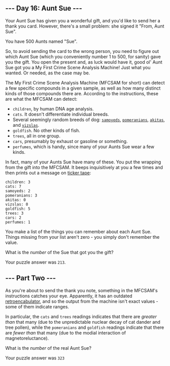 <article class="day-desc"><h2>--- Day 16: Aunt Sue ---</h2><p>Your Aunt Sue has given you a wonderful gift, and you'd like to send her a thank you card.  However, there's a small problem: she signed it "From, Aunt Sue".</p>
<p>You have 500 Aunts named "Sue".</p>
<p>So, to avoid sending the card to the wrong person, you need to figure out which Aunt Sue (which you conveniently number 1 to 500, for sanity) gave you the gift.  You open the present and, as luck would have it, good ol' Aunt Sue got you a My First Crime Scene Analysis Machine!  Just what you wanted.  Or needed, as the case may be.</p>
<p>The My First Crime Scene Analysis Machine (MFCSAM for short) can detect a few specific compounds in a given sample, as well as how many distinct kinds of those compounds there are. According to the instructions, these are what the MFCSAM can detect:</p>
<ul>
<li><code>children</code>, by human DNA age analysis.</li>
<li><code>cats</code>.  It doesn't differentiate individual breeds.</li>
<li>Several <span title="It can tell them apart by their distinct Dog Residue.">seemingly random breeds of dog</span>: <code><a href="https://en.wikipedia.org/wiki/Samoyed_%28dog%29">samoyeds</a></code>, <code><a href="https://en.wikipedia.org/wiki/Pomeranian_%28dog%29">pomeranians</a></code>, <code><a href="https://en.wikipedia.org/wiki/Akita_%28dog%29">akitas</a></code>, and <code><a href="https://en.wikipedia.org/wiki/Vizsla">vizslas</a></code>.</li>
<li><code>goldfish</code>.  No other kinds of fish.</li>
<li><code>trees</code>, all in one group.</li>
<li><code>cars</code>, presumably by exhaust or gasoline or something.</li>
<li><code>perfumes</code>, which is handy, since many of your Aunts Sue wear a few kinds.</li>
</ul>
<p>In fact, many of your Aunts Sue have many of these.  You put the wrapping from the gift into the MFCSAM.  It beeps inquisitively at you a few times and then prints out a message on <a href="https://en.wikipedia.org/wiki/Ticker_tape">ticker tape</a>:</p>
<pre><code>children: 3
cats: 7
samoyeds: 2
pomeranians: 3
akitas: 0
vizslas: 0
goldfish: 5
trees: 3
cars: 2
perfumes: 1
</code></pre>
<p>You make a list of the things you can remember about each Aunt Sue.  Things missing from your list aren't zero - you simply don't remember the value.</p>
<p>What is the <em>number</em> of the Sue that got you the gift?</p>
</article>

Your puzzle answer was `` 213 ``.

<article class="day-desc"><h2 id="part2">--- Part Two ---</h2><p>As you're about to send the thank you note, something in the MFCSAM's instructions catches your eye.  Apparently, it has an outdated <a href="https://www.youtube.com/watch?v=RXJKdh1KZ0w">retroencabulator</a>, and so the output from the machine isn't exact values - some of them indicate ranges.</p>
<p>In particular, the <code>cats</code> and <code>trees</code> readings indicates that there are <em>greater than</em> that many (due to the unpredictable nuclear decay of cat dander and tree pollen), while the <code>pomeranians</code> and <code>goldfish</code> readings indicate that there are <em>fewer than</em> that many (due to the modial interaction of magnetoreluctance).</p>
<p>What is the <em>number</em> of the real Aunt Sue?</p>
</article>

Your puzzle answer was `` 323 ``
